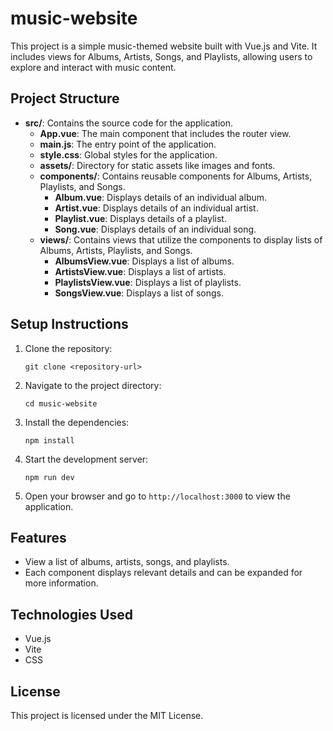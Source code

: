 # music-website

This project is a simple music-themed website built with Vue.js and Vite. It includes views for Albums, Artists, Songs, and Playlists, allowing users to explore and interact with music content.

## Project Structure

- **src/**: Contains the source code for the application.
  - **App.vue**: The main component that includes the router view.
  - **main.js**: The entry point of the application.
  - **style.css**: Global styles for the application.
  - **assets/**: Directory for static assets like images and fonts.
  - **components/**: Contains reusable components for Albums, Artists, Playlists, and Songs.
    - **Album.vue**: Displays details of an individual album.
    - **Artist.vue**: Displays details of an individual artist.
    - **Playlist.vue**: Displays details of a playlist.
    - **Song.vue**: Displays details of an individual song.
  - **views/**: Contains views that utilize the components to display lists of Albums, Artists, Playlists, and Songs.
    - **AlbumsView.vue**: Displays a list of albums.
    - **ArtistsView.vue**: Displays a list of artists.
    - **PlaylistsView.vue**: Displays a list of playlists.
    - **SongsView.vue**: Displays a list of songs.

## Setup Instructions

1. Clone the repository:
   ```
   git clone <repository-url>
   ```

2. Navigate to the project directory:
   ```
   cd music-website
   ```

3. Install the dependencies:
   ```
   npm install
   ```

4. Start the development server:
   ```
   npm run dev
   ```

5. Open your browser and go to `http://localhost:3000` to view the application.

## Features

- View a list of albums, artists, songs, and playlists.
- Each component displays relevant details and can be expanded for more information.

## Technologies Used

- Vue.js
- Vite
- CSS

## License

This project is licensed under the MIT License.